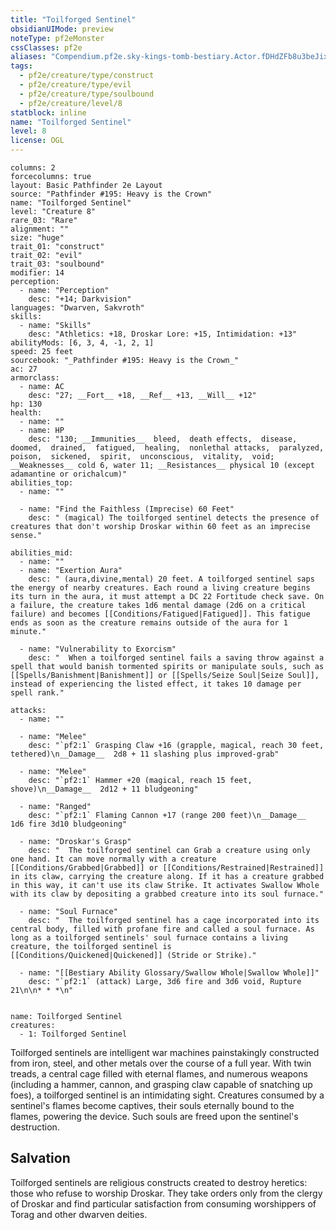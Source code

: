 ```yaml
---
title: "Toilforged Sentinel"
obsidianUIMode: preview
noteType: pf2eMonster
cssClasses: pf2e
aliases: "Compendium.pf2e.sky-kings-tomb-bestiary.Actor.fDHdZFb8u3beJixJ" 
tags:
  - pf2e/creature/type/construct
  - pf2e/creature/type/evil
  - pf2e/creature/type/soulbound
  - pf2e/creature/level/8
statblock: inline
name: "Toilforged Sentinel"
level: 8
license: OGL
---
```


```statblock
columns: 2
forcecolumns: true
layout: Basic Pathfinder 2e Layout
source: "Pathfinder #195: Heavy is the Crown"
name: "Toilforged Sentinel"
level: "Creature 8"
rare_03: "Rare"
alignment: ""
size: "huge"
trait_01: "construct"
trait_02: "evil"
trait_03: "soulbound"
modifier: 14
perception:
  - name: "Perception"
    desc: "+14; Darkvision"
languages: "Dwarven, Sakvroth"
skills:
  - name: "Skills"
    desc: "Athletics: +18, Droskar Lore: +15, Intimidation: +13"
abilityMods: [6, 3, 4, -1, 2, 1]
speed: 25 feet
sourcebook: "_Pathfinder #195: Heavy is the Crown_"
ac: 27
armorclass:
  - name: AC
    desc: "27; __Fort__ +18, __Ref__ +13, __Will__ +12"
hp: 130
health:
  - name: ""
  - name: HP
    desc: "130; __Immunities__  bleed,  death effects,  disease,  doomed,  drained,  fatigued,  healing,  nonlethal attacks,  paralyzed,  poison,  sickened,  spirit,  unconscious,  vitality,  void; __Weaknesses__ cold 6, water 11; __Resistances__ physical 10 (except adamantine or orichalcum)"
abilities_top:
  - name: ""

  - name: "Find the Faithless (Imprecise) 60 Feet"
    desc: " (magical) The toilforged sentinel detects the presence of creatures that don't worship Droskar within 60 feet as an imprecise sense."

abilities_mid:
  - name: ""
  - name: "Exertion Aura"
    desc: " (aura,divine,mental) 20 feet. A toilforged sentinel saps the energy of nearby creatures. Each round a living creature begins its turn in the aura, it must attempt a DC 22 Fortitude check save. On a failure, the creature takes 1d6 mental damage (2d6 on a critical failure) and becomes [[Conditions/Fatigued|Fatigued]]. This fatigue ends as soon as the creature remains outside of the aura for 1 minute."

  - name: "Vulnerability to Exorcism"
    desc: "  When a toilforged sentinel fails a saving throw against a spell that would banish tormented spirits or manipulate souls, such as [[Spells/Banishment|Banishment]] or [[Spells/Seize Soul|Seize Soul]], instead of experiencing the listed effect, it takes 10 damage per spell rank."

attacks:
  - name: ""

  - name: "Melee"
    desc: "`pf2:1` Grasping Claw +16 (grapple, magical, reach 30 feet, tethered)\n__Damage__  2d8 + 11 slashing plus improved-grab"

  - name: "Melee"
    desc: "`pf2:1` Hammer +20 (magical, reach 15 feet, shove)\n__Damage__  2d12 + 11 bludgeoning"

  - name: "Ranged"
    desc: "`pf2:1` Flaming Cannon +17 (range 200 feet)\n__Damage__  1d6 fire 3d10 bludgeoning"

  - name: "Droskar's Grasp"
    desc: "  The toilforged sentinel can Grab a creature using only one hand. It can move normally with a creature [[Conditions/Grabbed|Grabbed]] or [[Conditions/Restrained|Restrained]] in its claw, carrying the creature along. If it has a creature grabbed in this way, it can't use its claw Strike. It activates Swallow Whole with its claw by depositing a grabbed creature into its soul furnace."

  - name: "Soul Furnace"
    desc: "  The toilforged sentinel has a cage incorporated into its central body, filled with profane fire and called a soul furnace. As long as a toilforged sentinels' soul furnace contains a living creature, the toilforged sentinel is [[Conditions/Quickened|Quickened]] (Stride or Strike)."

  - name: "[[Bestiary Ability Glossary/Swallow Whole|Swallow Whole]]"
    desc: "`pf2:1` (attack) Large, 3d6 fire and 3d6 void, Rupture 21\n\n* * *\n"
 
```

```encounter-table
name: Toilforged Sentinel
creatures:
  - 1: Toilforged Sentinel
```



Toilforged sentinels are intelligent war machines painstakingly constructed from iron, steel, and other metals over the course of a full year. With twin treads, a central cage filled with eternal flames, and numerous weapons (including a hammer, cannon, and grasping claw capable of snatching up foes), a toilforged sentinel is an intimidating sight. Creatures consumed by a sentinel's flames become captives, their souls eternally bound to the flames, powering the device. Such souls are freed upon the sentinel's destruction.

## Salvation

Toilforged sentinels are religious constructs created to destroy heretics: those who refuse to worship Droskar. They take orders only from the clergy of Droskar and find particular satisfaction from consuming worshippers of Torag and other dwarven deities.
